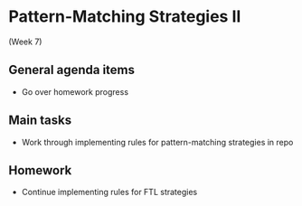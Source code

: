 # Pattern-Matching Strategies II

(Week 7)

## General agenda items

- Go over homework progress

## Main tasks

- Work through implementing rules for pattern-matching strategies in repo

## Homework

- Continue implementing rules for FTL strategies